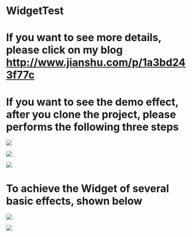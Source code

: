 # WidgetTest


# If you want to see more details, please click on my blog    http://www.jianshu.com/p/1a3bd243f77c

#  If you want to see the demo effect, after you clone the project, please performs the following three steps


 ![](https://github.com/PengfeiWang666/WidgetTest/blob/master/WPFWidgetTest/Widget-today/guide0.png)


 ![](https://github.com/PengfeiWang666/WidgetTest/blob/master/WPFWidgetTest/Widget-today/guide1.png)



 ![](https://github.com/PengfeiWang666/WidgetTest/blob/master/WPFWidgetTest/Widget-today/guide2.png)


#  To achieve the Widget of several basic effects, shown below


 ![](https://github.com/PengfeiWang666/WidgetTest/blob/master/WPFWidgetTest/Widget-today/3DTouch.gif)
 
 
 
 ![](https://github.com/PengfeiWang666/WidgetTest/blob/master/WPFWidgetTest/Widget-today/demo.gif)
